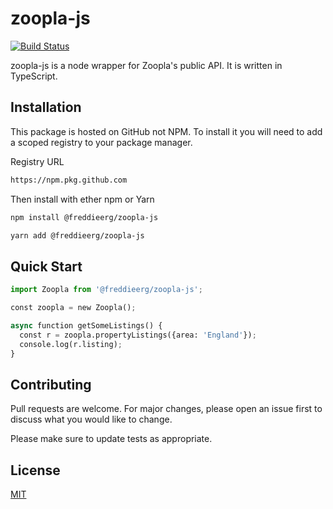 # zoopla-js
[![Build Status](https://travis-ci.com/freddieerg/zoopla-js.svg?branch=master)](https://travis-ci.com/freddieerg/zoopla-js)

zoopla-js is a node wrapper for Zoopla's public API. It is written in TypeScript.

## Installation

This package is hosted on GitHub not NPM. To install it you will need to add a scoped registry to your package manager.

Registry URL

```bash
https://npm.pkg.github.com
```

Then install with ether npm or Yarn
```bash
npm install @freddieerg/zoopla-js
```
```bash
yarn add @freddieerg/zoopla-js
```

## Quick Start

```python
import Zoopla from '@freddieerg/zoopla-js';

const zoopla = new Zoopla();

async function getSomeListings() {
  const r = zoopla.propertyListings({area: 'England'});
  console.log(r.listing);
}
```

## Contributing
Pull requests are welcome. For major changes, please open an issue first to discuss what you would like to change.

Please make sure to update tests as appropriate.

## License
[MIT](https://choosealicense.com/licenses/mit/)
